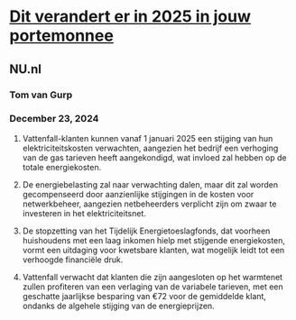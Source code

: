 # [Dit verandert er in 2025 in jouw portemonnee](https://advance.lexis.com/api/document?collection=news&id=urn:contentItem:6DRC-M2J3-RT2C-G4CN-00000-00&context=1519360)
## NU.nl
### Tom van Gurp
### December 23, 2024

1. Vattenfall-klanten kunnen vanaf 1 januari 2025 een stijging van hun elektriciteitskosten verwachten, aangezien het bedrijf een verhoging van de gas tarieven heeft aangekondigd, wat invloed zal hebben op de totale energiekosten.

2. De energiebelasting zal naar verwachting dalen, maar dit zal worden gecompenseerd door aanzienlijke stijgingen in de kosten voor netwerkbeheer, aangezien netbeheerders verplicht zijn om zwaar te investeren in het elektriciteitsnet.

3. De stopzetting van het Tijdelijk Energietoeslagfonds, dat voorheen huishoudens met een laag inkomen hielp met stijgende energiekosten, vormt een uitdaging voor kwetsbare klanten, wat mogelijk leidt tot een verhoogde financiële druk.

4. Vattenfall verwacht dat klanten die zijn aangesloten op het warmtenet zullen profiteren van een verlaging van de variabele tarieven, met een geschatte jaarlijkse besparing van €72 voor de gemiddelde klant, ondanks de algehele stijging van de energieprijzen.